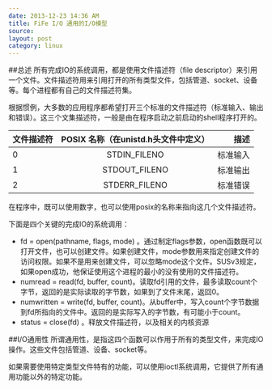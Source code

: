 ```yaml
---
date: 2013-12-23 14:36 AM
title: FiFe I/O 通用的I/O模型
source: 
layout: post
category: linux
---
```



##总述
所有完成IO的系统调用，都是使用文件描述符（file descriptor）来引用一个文件。文件描述符用来引用打开的所有类型文件，包括管道、socket、设备等。每个进程都有自己的文件描述符集。

根据惯例，大多数的应用程序都希望打开三个标准的文件描述符（标准输入、输出和错误）。这三个文集描述符，一般是由在程序启动之前启动的shell程序打开的。


| 文件描述符        | POSIX 名称（在unistd.h头文件中定义）           | 描述  |
| ------------- |:-------------:| -----:|
| 0      | STDIN_FILENO | 标准输入 |
| 1     | STDOUT_FILENO      |   标准输出 |
| 2 | STDERR_FILENO     |    标准错误 |

在程序中，既可以使用数字，也可以使用posix的名称来指向这几个文件描述符。

下面是四个关键的完成IO的系统调用：
* fd = open(pathname, flags, mode) 。通过制定flags参数，open函数既可以打开文件，也可以创建文件。如果创建文件，mode参数用来指定创建文件的访问权限。如果不是用来创建文件，可以忽略mode这个文件。SUSv3规定，如果open成功，他保证使用这个进程的最小的没有使用的文件描述符。
* numread = read(fd, buffer, count)。读取fd引用的文件，最多读取count个字节，返回的是实际读取的字节数，如果到了文件末尾，返回0。
* numwritten = write(fd, buffer, count)。从buffer中，写入count个字节数据到fd所指向的文件中。返回的是实际写入的字节数，有可能小于count。
* status = close(fd) 。释放文件描述符，以及相关的内核资源

##I/O通用性
所谓通用性，是指这四个函数可以作用于所有的类型文件，来完成IO操作。这些文件包括管道、设备、socket等。

如果需要使用特定类型文件特有的功能，可以使用ioctl系统调用，它提供了所有通用功能以外的特定功能。


